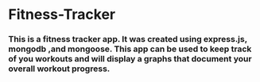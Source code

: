 # Fitness-Tracker

### This is a fitness tracker app. It was created using express.js, mongodb ,and mongoose. This app can be used to keep track of you workouts and will display a graphs that document your overall workout progress.

